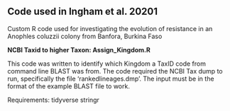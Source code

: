 ## Code used in Ingham et al. 20201

Custom R code used for investigating the evolution of resistance in an Anophles coluzzii colony from Banfora, Burkina Faso

**NCBI Taxid to higher Taxon: Assign_Kingdom.R**

This code was written to identify which Kingdom a TaxID code from command line BLAST was from. The code required the NCBI Tax dump to run, specifically the file ‘rankedlineages.dmp’. The input must be in the format of the example BLAST file to work.

Requirements:
tidyverse
stringr